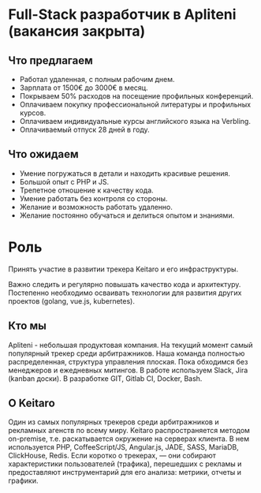 # Full-Stack разработчик в Apliteni (вакансия закрыта)

## Что предлагаем
* Работал удаленная, с полным рабочим днем.
* Зарплата от 1500€ до 3000€ в месяц.
* Покрываем 50% расходов на посещение профильных конференций.
* Оплачиваем покупку профессиональной литературы и профильных курсов.
* Оплачиваем индивидуальные курсы английского языка на Verbling.
* Оплачиваемый отпуск 28 дней в году.

## Что ожидаем 
* Умение погружаться в детали и находить красивые решения.
* Большой опыт с PHP и JS.
* Трепетное отношение к качеству кода.
* Умение работать без контроля со стороны.
* Желание и возможность работать удаленно.
* Желание постоянно обучаться и делиться опытом и знаниями.

# Роль

Принять участие в развитии трекера Keitaro и его инфраструктуры. 
 
Важно следить и регулярно повышать качество кода и архитектуру. 
Постепенно необходимо осваивать технологии для развития других проектов (golang, vue.js, kubernetes).


## Кто мы

Apliteni - небольшая продуктовая компания. На текущий момент самый популярный трекер среди арбитражников. Наша команда полностью распределенная, структура управления плоская. Пока обходимся без менеджеров и ежедневных митингов. В работе используем Slack, Jira (kanban доски). В разработке GIT, Gitlab CI, Docker, Bash. 

## О Keitaro

Один из самых популярных трекеров среди арбитражников и рекламных агенств по всему миру. Keitaro распространяется методом on-premise, т.е. раскатывается окружение на серверах клиента. В нем используется PHP, CoffeeScript/JS, Angular.js, JADE, SASS, MariaDB, ClickHouse, Redis. Если коротко о трекерах, — они собирают характеристики пользователей (трафика), перешедших с рекламы и предоставляют инструментарий для его анализа: метрики, отчеты и графики. 
